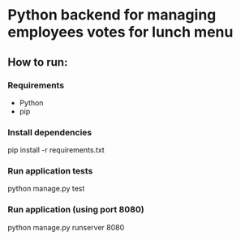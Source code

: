 # Python backend for managing employees votes for lunch menu

## How to run:

### Requirements
* Python
* pip

### Install dependencies
pip install -r requirements.txt

### Run application tests
python manage.py test

### Run application (using port 8080)
python manage.py runserver 8080

